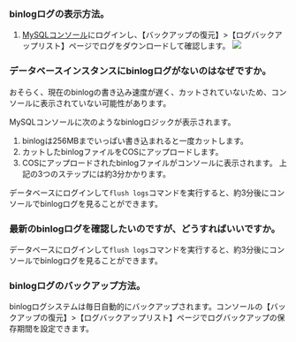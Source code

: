 ### binlogログの表示方法。
1. [MySQLコンソール](https://console.cloud.tencent.com/cdb)にログインし、【バックアップの復元】>【ログバックアップリスト】ページでログをダウンロ一ドして確認します。
![](https://main.qcloudimg.com/raw/80e006c2d5165ecfa9ce9395d59d01f8.png)

### データベースインスタンスにbinlogログがないのはなぜですか。
おそらく、現在のbinlogの書き込み速度が遅く、カットされていないため、コンソールに表示されていない可能性があります。

MySQLコンソールに次のようなbinlogロジックが表示されます。
1. binlogは256MBまでいっぱい書き込まれると一度カットします。
2. カットしたbinlogファイルをCOSにアップロードします。
3. COSにアップロードされたbinlogファイルがコンソールに表示されます。
上記の3つのステップには約3分かかります。

データベースにログインして`flush logs`コマンドを実行すると、約3分後にコンソールでbinlogログを見ることができます。

### 最新のbinlogログを確認したいのですが、どうすればいいですか。
データベースにログインして`flush logs`コマンドを実行すると、約3分後にコンソールでbinlogログを見ることができます。

### binlogログのバックアップ方法。 
binlogログシステムは毎日自動的にバックアップされます。コンソールの【バックアップの復元】>【ログバックアップリスト】ページでログバックアップの保存期間を設定できます。

